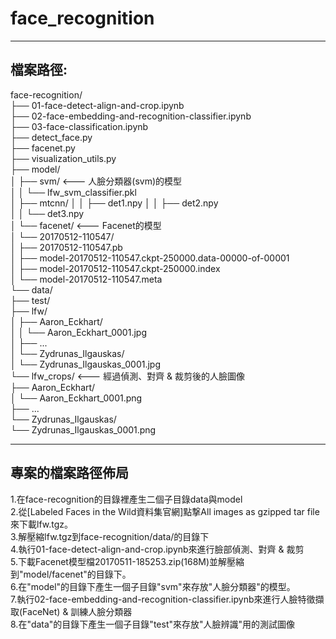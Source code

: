 # face_recognition

----------------------------------------------------------------------------------------------
## 檔案路徑:
face-recognition/  
├── 01-face-detect-align-and-crop.ipynb  
├── 02-face-embedding-and-recognition-classifier.ipynb  
├── 03-face-classification.ipynb  
├── detect_face.py  
├── facenet.py  
├── visualization_utils.py  
├── model/  
│   ├── svm/                                <--- 人臉分類器(svm)的模型  
│   │   └── lfw_svm_classifier.pkl  
│   ├── mtcnn/ 
│   │   ├── det1.npy 
│   │   ├── det2.npy    
│   │   └── det3.npy    
│   └── facenet/                            <--- Facenet的模型     
│       └── 20170512-110547/    
│          ├── 20170512-110547.pb   
│          ├── model-20170512-110547.ckpt-250000.data-00000-of-00001    
│          ├── model-20170512-110547.ckpt-250000.index  
│          └── model-20170512-110547.meta   
└── data/   
    ├── test/   
    ├── lfw/    
    │   ├── Aaron_Eckhart/        
    │   │   └── Aaron_Eckhart_0001.jpg  
    │   ├── ...     
    │   └── Zydrunas_Ilgauskas/     
    │       └── Zydrunas_Ilgauskas_0001.jpg     
    └── lfw_crops/                          <--- 經過偵測、對齊 & 裁剪後的人臉圖像     
        ├── Aaron_Eckhart/        
        │   └── Aaron_Eckhart_0001.png  
        ├── ...     
        └── Zydrunas_Ilgauskas/     
            └── Zydrunas_Ilgauskas_0001.png   
            
-----------------------------------------------------------------------------------------------

## 專案的檔案路徑佈局
1.在face-recognition的目錄裡產生二個子目錄data與model  
2.從[Labeled Faces in the Wild資料集官網]點撃All images as gzipped tar file來下載lfw.tgz。    
3.解壓縮lfw.tgz到face-recognition/data/的目錄下   
4.執行01-face-detect-align-and-crop.ipynb來進行臉部偵測、對齊 & 裁剪    
5.下載Facenet模型檔20170511-185253.zip(168M)並解壓縮到"model/facenet"的目錄下。  
6.在"model"的目錄下產生一個子目錄"svm"來存放"人臉分類器"的模型。  
7.執行02-face-embedding-and-recognition-classifier.ipynb來進行人臉特徵擷取(FaceNet) & 訓練人臉分類器    
8.在"data"的目錄下產生一個子目錄"test"來存放"人臉辨識"用的測試圖像 
